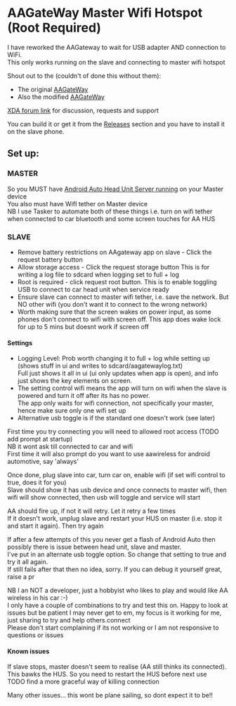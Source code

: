 # AAGateWay Master Wifi Hotspot (Root Required)

I have reworked the AAGateway to wait for USB adapter AND connection to WiFi.  
This only works running on the slave and connecting to master wifi hotspot

Shout out to the (couldn't of done this without them):  
* The original [AAGateWay](https://github.com/borconi/AAGateWay)
* Also the modified [AAGateWay](https://github.com/olivluca/AAGateWay)

[XDA forum link](https://forum.xda-developers.com/t/android-4-1-proxy-gateway-for-android-auto.3813163) for discussion, requests and support

You can build it or get it from the [Releases](https://github.com/north3221/AAGateWayWiFi/releases) section and you have to install it on the slave phone.

## Set up:
### MASTER
So you MUST have [Android Auto Head Unit Server running](https://developer.android.com/training/cars/testing#:~:text=You%20only%20need%20to%20enable,server%20(see%20figure%201).) on your Master device  
You also must have WifI tether on Master device  
NB I use Tasker to automate both of these things i.e. turn on wifi tether when connected to car bluetooth and some screen touches for AA HUS

### SLAVE
* Remove battery restrictions on AAgateway app on slave - Click the request battery button  
* Allow storage access - Click the request storage button This is for writing a log file to sdcard when logging set to full + log  
* Root is required - click request root button. This is to enable toggling USB to connect to car head unit when service ready  
* Ensure slave can connect to master wifi tether, i.e. save the network. But NO other wifi (you don't want it to connect to the wrong network)  
* Worth making sure that the screen wakes on power input, as some phones don't connect to wifi with screen off. This app does wake lock for up to 5 mins but doesnt work if screen off

#### Settings
* Logging Level: Prob worth changing it to full + log while setting up (shows stuff in ui and writes to sdcard/aagatewaylog.txt)  
  Full just shows it all in ui (ui only updates when app is open), and info just shows the key elements on screen.  
* The setting control wifi means the app will turn on wifi when the slave is powered and turn it off after its has no power.  
  The app only waits for wifi connection, not specifically your master, hence make sure only one wifi set up
* Alternative usb toggle is if the standard one doesn't work (see later)

First time you try connecting you will need to allowed root access (TODO add prompt at startup)  
NB it wont ask till connected to car and wifi   
First time it will also prompt do you want to use aawireless for android automotive, say 'always'   

Once done, plug slave into car, turn car on, enable wifi (if set wifi control to true, does it for you)  
Slave should show it has usb device and once connects to master wifi, then wifi will show connected, then usb will toggle and service will start

AA should fire up, if not it will retry. Let it retry a few times   
If it doesn't work, unplug slave and restart your HUS on master (i.e. stop it and start it again). Then try again

If after a few attempts of this you never get a flash of Android Auto then possibly there is issue between head unit, slave and master.   
I've put in an alternate usb toggle option. So change that setting to true and try it all again.     
If still fails after that then no idea, sorry. If you can debug it yourself great, raise a pr

NB I an NOT a developer, just a hobbyist who likes to play and would like AA wireless in his car :-)  
I only have a couple of combinations to try and test this on. Happy to look at issues but be patient I may never get to em, my focus is it working for me, just sharing to try and help others.connect  
Please don't start complaining if its not working or I am not responsive to questions or issues


#### Known issues

If slave stops, master doesn't seem to realise (AA still thinks its connected). This bawks the HUS. So you need to restart the HUS before next use  
TODO find a more graceful way of killing connection

Many other issues... this wont be plane sailing, so dont expect it to be!!